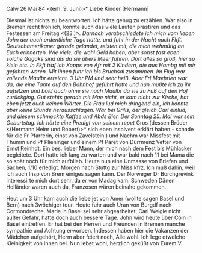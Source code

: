  Calw 26 Mai 84
 <(erh. 9. Juni)>*
Liebe Kinder [Hermann]

Diesmal ist nichts zu beantworten. Ich hätte genug zu erzählen. War also in Bremen recht fröhlich, konnte auch das viele Laufen prästiren und das Festessen am Freitag <(23.)>*. Darnach verabschiedete ich mich vom lieben John der auch ordentliche Tage hatte, und fuhr in der Nacht nach Fkft. Deutschamerikaner gerade gelandet, reisten mit, die mich wehmütig an Euch erinnerten. Wie viele, die wohl Geld haben, aber sonst fast eben solche Gagaks sind als da sie übers Meer fuhren. Dort alles so groß, hier so klein etc. In Fkft traf ich Kopps von Afr mit 2 Kindern, die aus Hambg mit mir gefahren waren. Mit ihnen fuhr ich bis Bruchsal zusammen. Im Flug war vollends Maulbr erreicht. 3 Uhr PM und sehr heiß. Aber Frl Maehrlen war da, die eine Tante auf den Bahnhof geführt hatte und nun mußte ich zu ihr aufsitzen und bald auch ohne sie nach Maulbr da sie zu Fuß auf den Hof zurückging. Gut stehts gerade mit Mae nicht, er kam nicht zur Kirche, hat eben jetzt auch keinen Wärter. Die Frau lud mich dringend ein, ich konnte aber keine Stunde herausschlagen. War bei Grills, der gleich Carl einlud, und diesem schmeckte Kaffee und Abds Bier. Der Sonntag 25. Mai war sein Geburtstag. Ich hörte eine Predigt von seinem repet <Immanuel>* Gros (dessen Brüder <(Hermann Heinr und Robert)>* sich eben insolvent erklärt haben - schade für die Fr Pfarrerin, einst von Zavelstein!) und Nachm war Missfest mit Thumm und Pf Plieninger und einem Pf Paret von Dürrmenz Vetter von Ernst Reinhdt. Ein bes. lieber Mann, der mich nach dem Fest bis Mühlacker begleitete. Dort hatte ich lang zu warten und war bald nach 11 bei Mama die so spät noch für mich aufblieb. Heute nun eine Unmasse von Briefen und Sachen, 1/10 erledigt. Morgen nach Stuttg zur Miss.kfrz. Ich muß dahin, weil ich auch Insp von Brem einiges sagen kann. Der Norweger Dr Borchgrevink interessirte mich dort sehr, da er von Madag kam. Schweden Dänen Holländer waren auch da, Franzosen wären beinahe gekommen.

Heut um 3 Uhr kam auch die liebe jet von Amer (wollte sagen Basel und Bern) nach 3wöchiger tour. Heute fuhr auch Uran von Burgdf nach Cormondreche. Marie in Basel sei sehr abgearbeitet, Carl Weigle nicht außer Gefahr, hatte doch auch bessere Tage. John wird heute über Cöln in Basel eintreffen. Er hat bei den Herren und Freunden in Bremen manche sympathie und Achtung erworben. Indessen haben hier die Vakanzen der Mädchen aufgehört, Herm aber feiert noch, Alle wohl. Ich lege etwelche Kleinigkeit von ihnen bei. Nun lebet wohl, herzlich geküßt von
 Eurem V.
